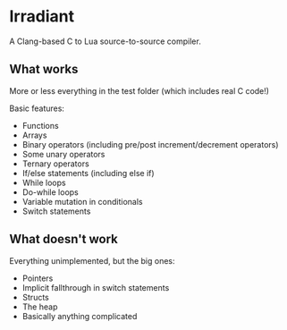 # Irradiant
A Clang-based C to Lua source-to-source compiler.

## What works
More or less everything in the test folder (which includes real C code!)

Basic features:
* Functions
* Arrays
* Binary operators (including pre/post increment/decrement operators)
* Some unary operators
* Ternary operators
* If/else statements (including else if)
* While loops
* Do-while loops
* Variable mutation in conditionals
* Switch statements

## What doesn't work
Everything unimplemented, but the big ones:
* Pointers
* Implicit fallthrough in switch statements
* Structs
* The heap
* Basically anything complicated
